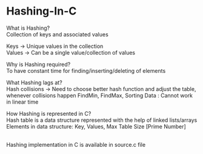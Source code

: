 # Hashing-In-C

What is Hashing? <br>
Collection of keys and associated values

Keys -> Unique values in the collection <br>
Values -> Can be a single value/collection of values

Why is Hashing required? <br>
To have constant time for finding/inserting/deleting of elements

What Hashing lags at? <br>
Hash collisions -> Need to choose better hash function and adjust the table, whenever collisions happen
FindMin, FindMax, Sorting Data : Cannot work in linear time

How Hashing is represented in C? <br>
Hash table is a data structure represented with the help of linked lists/arrays
Elements in data structure:
Key,
Values,
Max Table Size [Prime Number]

<br>
Hashing implementation in C is available in source.c file
